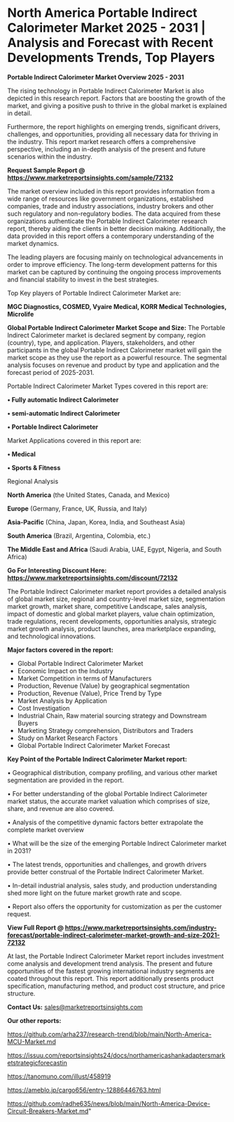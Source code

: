 # North America Portable Indirect Calorimeter Market 2025 - 2031 | Analysis and Forecast with Recent Developments Trends, Top Players

<Strong> Portable Indirect Calorimeter Market Overview 2025 - 2031</strong>

The rising technology in Portable Indirect Calorimeter Market is also depicted in this research report. Factors that are boosting the growth of the market, and giving a positive push to thrive in the global market is explained in detail.

Furthermore, the report highlights on emerging trends, significant drivers, challenges, and opportunities, providing all necessary data for thriving in the industry. This report market research offers a comprehensive perspective, including an in-depth analysis of the present and future scenarios within the industry.

<strong>Request Sample Report @ <a href=https://www.marketreportsinsights.com/sample/72132>https://www.marketreportsinsights.com/sample/72132</a></strong>

The market overview included in this report provides information from a wide range of resources like government organizations, established companies, trade and industry associations, industry brokers and other such regulatory and non-regulatory bodies. The data acquired from these organizations authenticate the Portable Indirect Calorimeter research report, thereby aiding the clients in better decision making. Additionally, the data provided in this report offers a contemporary understanding of the market dynamics.

The leading players are focusing mainly on technological advancements in order to improve efficiency. The long-term development patterns for this market can be captured by continuing the ongoing process improvements and financial stability to invest in the best strategies.

Top Key players of Portable Indirect Calorimeter Market are:

<strong>MGC Diagnostics, COSMED, Vyaire Medical, KORR Medical Technologies, Microlife</strong>

<strong><b>Global Portable Indirect Calorimeter Market Scope and Size:</b></strong>
The Portable Indirect Calorimeter market is declared segment by company, region (country), type, and application. Players, stakeholders, and other participants in the global Portable Indirect Calorimeter market will gain the market scope as they use the report as a powerful resource. The segmental analysis focuses on revenue and product by type and application and the forecast period of 2025-2031.

Portable Indirect Calorimeter Market Types covered in this report are:

<strong>• Fully automatic Indirect Calorimeter

• semi-automatic Indirect Calorimeter

• Portable Indirect Calorimeter</strong>

Market Applications covered in this report are:

<strong>• Medical

• Sports & Fitness</strong> 

Regional Analysis

<strong>North America</strong> (the United States, Canada, and Mexico)

<strong>Europe</strong> (Germany, France, UK, Russia, and Italy)

<strong>Asia-Pacific</strong> (China, Japan, Korea, India, and Southeast Asia)

<strong>South America</strong> (Brazil, Argentina, Colombia, etc.)

<strong>The Middle East and Africa</strong> (Saudi Arabia, UAE, Egypt, Nigeria, and South Africa)

<strong>Go For Interesting Discount Here: <a href=https://www.marketreportsinsights.com/discount/72132>https://www.marketreportsinsights.com/discount/72132</a></strong>

The Portable Indirect Calorimeter market report provides a detailed analysis of global market size, regional and country-level market size, segmentation market growth, market share, competitive Landscape, sales analysis, impact of domestic and global market players, value chain optimization, trade regulations, recent developments, opportunities analysis, strategic market growth analysis, product launches, area marketplace expanding, and technological innovations.

<strong><b>Major factors covered in the report:</b></strong>
<ul>
  <li>Global Portable Indirect Calorimeter Market </li>
  <li>Economic Impact on the Industry</li>
  <li>Market Competition in terms of Manufacturers</li>
  <li>Production, Revenue (Value) by geographical segmentation</li>
  <li>Production, Revenue (Value), Price Trend by Type</li>
  <li>Market Analysis by Application</li>
  <li>Cost Investigation</li>
  <li>Industrial Chain, Raw material sourcing strategy and Downstream Buyers</li>
  <li>Marketing Strategy comprehension, Distributors and Traders</li>
  <li>Study on Market Research Factors</li>
  <li>Global Portable Indirect Calorimeter Market Forecast</li>
</ul>

<strong><b>Key Point of the Portable Indirect Calorimeter Market report:</b></strong>

• Geographical distribution, company profiling, and various other market segmentation are provided in the report.

• For better understanding of the global Portable Indirect Calorimeter market status, the accurate market valuation which comprises of size, share, and revenue are also covered.

• Analysis of the competitive dynamic factors better extrapolate the complete market overview

• What will be the size of the emerging Portable Indirect Calorimeter market in 2031?

• The latest trends, opportunities and challenges, and growth drivers provide better construal of the Portable Indirect Calorimeter Market.

• In-detail industrial analysis, sales study, and production understanding shed more light on the future market growth rate and scope.

• Report also offers the opportunity for customization as per the customer request.

<strong><b>View Full Report @ <a href=https://www.marketreportsinsights.com/industry-forecast/portable-indirect-calorimeter-market-growth-and-size-2021-72132>https://www.marketreportsinsights.com/industry-forecast/portable-indirect-calorimeter-market-growth-and-size-2021-72132</a></b></strong>


At last, the Portable Indirect Calorimeter Market report includes investment come analysis and development trend analysis. The present and future opportunities of the fastest growing international industry segments are coated throughout this report. This report additionally presents product specification, manufacturing method, and product cost structure, and price structure.

<strong>Contact Us:</strong>
sales@marketreportsinsights.com

<strong>Our other reports:</strong>

<a href=https://github.com/arha237/research-trend/blob/main/North-America-MCU-Market.md>https://github.com/arha237/research-trend/blob/main/North-America-MCU-Market.md</a>

<a href=https://issuu.com/reportsinsights24/docs/northamericashankadaptersmarketstrategicforecastin>https://issuu.com/reportsinsights24/docs/northamericashankadaptersmarketstrategicforecastin</a>

<a href=https://tanomuno.com/illust/458919>https://tanomuno.com/illust/458919</a>

<a href=https://ameblo.jp/cargo656/entry-12886446763.html>https://ameblo.jp/cargo656/entry-12886446763.html</a>

<a href=https://github.com/radhe635/news/blob/main/North-America-Device-Circuit-Breakers-Market.md>https://github.com/radhe635/news/blob/main/North-America-Device-Circuit-Breakers-Market.md</a>"
